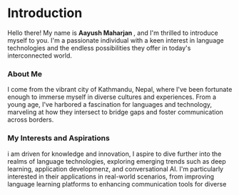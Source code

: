 # Introduction
Hello there! My name is <b> Aayush Maharjan </b>, and I'm thrilled to introduce myself to you. I'm a passionate individual with a keen interest in language technologies and the endless possibilities they offer in today's interconnected world.
<br>

### About Me
I come from the vibrant city of Kathmandu, Nepal, where I've been fortunate enough to immerse myself in diverse cultures and experiences. From a young age, I've harbored a fascination for languages and technology, marveling at how they intersect to bridge gaps and foster communication across borders.
<br>

### My Interests and Aspirations

i am driven for knowledge and innovation, I aspire to dive further into the realms of language technologies, exploring emerging trends such as deep learning, application developmenz, and conversational AI. I'm particularly interested in their applications in real-world scenarios, from improving language learning platforms to enhancing communication tools for diverse 
